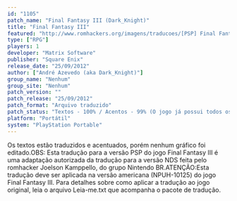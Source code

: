 ```yaml
---
id: "1105"
patch_name: "Final Fantasy III (Dark_Knight)"
title: "Final Fantasy III"
featured: "http://www.romhackers.org/imagens/traducoes/[PSP] Final Fantasy III - Dark_Knight - 1.jpg"
type: ["RPG"]
players: 1
developer: "Matrix Software"
publisher: "Square Enix"
release_date: "25/09/2012"
author: ["André Azevedo (aka Dark_Knight)"]
group_name: "Nenhum"
group_site: "Nenhum"
patch_version: ""
patch_release: "25/09/2012"
patch_format: "Arquivo traduzido"
patch_status: "Textos - 100% / Acentos - 99% (O jogo já possui todos os acentos, exceto o \"Ô\") / Gráficos - 0% / Revisão - 4%"
platform: "Portátil"
system: "PlayStation Portable"
---
```


Os textos estão traduzidos e acentuados, porém nenhum gráfico foi editado.OBS: Esta tradução para a versão PSP do jogo Final Fantasy III é uma adaptação autorizada da tradução para a versão NDS feita pelo romhacker Joelson Kamppello, do grupo Nintendo BR.ATENÇÃO:Esta tradução deve ser aplicada na versão americana (NPUH-10125) do jogo Final Fantasy III. Para detalhes sobre como aplicar a tradução ao jogo original, leia o arquivo Leia-me.txt que acompanha o pacote de tradução.